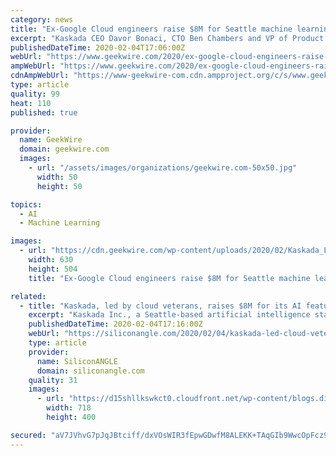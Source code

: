 ```yaml
---
category: news
title: "Ex-Google Cloud engineers raise $8M for Seattle machine learning startup Kaskada"
excerpt: "Kaskada CEO Davor Bonaci, CTO Ben Chambers and VP of Product Emily Kruger. (Kaskada Photo) Machine learning is all the rage in big tech, but still largely unavailable to most companies that don’t have the resources or the knowhow to build it. Seattle startup Kaskada wants to change that. The company just raised a $8 million Series A round to ..."
publishedDateTime: 2020-02-04T17:06:00Z
webUrl: "https://www.geekwire.com/2020/ex-google-cloud-engineers-raise-8m-seattle-machine-learning-startup-kaskada/"
ampWebUrl: "https://www.geekwire.com/2020/ex-google-cloud-engineers-raise-8m-seattle-machine-learning-startup-kaskada/amp/"
cdnAmpWebUrl: "https://www-geekwire-com.cdn.ampproject.org/c/s/www.geekwire.com/2020/ex-google-cloud-engineers-raise-8m-seattle-machine-learning-startup-kaskada/amp/"
type: article
quality: 99
heat: 110
published: true

provider:
  name: GeekWire
  domain: geekwire.com
  images:
    - url: "/assets/images/organizations/geekwire.com-50x50.jpg"
      width: 50
      height: 50

topics:
  - AI
  - Machine Learning

images:
  - url: "https://cdn.geekwire.com/wp-content/uploads/2020/02/Kaskada_Leadership_team-630x504.jpg"
    width: 630
    height: 504
    title: "Ex-Google Cloud engineers raise $8M for Seattle machine learning startup Kaskada"

related:
  - title: "Kaskada, led by cloud veterans, raises $8M for its AI feature engineering platform"
    excerpt: "Kaskada Inc., a Seattle-based artificial intelligence startup led by Google LLC and Amazon Web Services Inc. veterans, today announced that it has raised $8 million in funding. Kaskada is on a quest to automate the so-called feature engineering phase of enterprise AI projects, which is simultaneously one of the most important and one of the ..."
    publishedDateTime: 2020-02-04T17:16:00Z
    webUrl: "https://siliconangle.com/2020/02/04/kaskada-led-cloud-veterans-raises-8m-ai-feature-development-platform/"
    type: article
    provider:
      name: SiliconANGLE
      domain: siliconangle.com
    quality: 31
    images:
      - url: "https://d15shllkswkct0.cloudfront.net/wp-content/blogs.dir/1/files/2020/02/unsplash.png"
        width: 718
        height: 400

secured: "aV7JVhvG7pJqJBtciff/dxVOsWIR3fEpwGDwfM8ALEKK+TAqGIb9WwcOpFcz92dgKbqGZJwkP9J4lwHkSxNj+BYUeA+GtHU1AD7jhMqFkPVglAx0+TPY4WKIf8kyUnEGDUXbI0EeYV453rUEZwBTP0Y/7EXYypg/J/aLIf9DXYACP5MmtTykfE2mxQhwNM8H/SWmh8EwVpQAfnQW90ItqD4EbnBLhBSf0fwEMoqJCL+9PGrDG2K7WjqxA4kXIjt+yx6JImlKUAuIDpAlh4hji++7ga86x5UyTAEiLNJ/dzvhk9pp9V73R63gMt3eUeqfnH72+kggrhjdzJbf1+IUs7cp8qK1tusaCHTZUdJNDfI+UnlR1wISxpmN1nU/ZxI/w64OvTJS4DCLKJfIFanWqmty5Udc+xgHjhsSij+dNap41VZM/jGiRsIRQrYFKl/mz4ekSRLjggxdiaOMPpB+jQELwkEtLGzHtLDikSuWph0=;FBhtb3axkpKBa2buOcm4FQ=="
---
```


